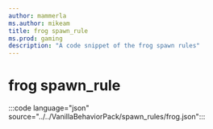 ```yaml
---
author: mammerla
ms.author: mikeam
title: frog spawn_rule
ms.prod: gaming
description: "A code snippet of the frog spawn rules"
---
```


# frog spawn_rule

:::code language="json" source="../../VanillaBehaviorPack/spawn_rules/frog.json":::

